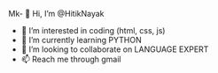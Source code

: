 Mk- 👋 Hi, I’m @HitikNayak
- 👀 I’m interested in coding (html, css, js)
- 🌱 I’m currently learning PYTHON
- 💞️ I’m looking to collaborate on LANGUAGE EXPERT
- 📫 Reach me through gmail

<!---
HitikNayak/HitikNayak is a ✨ special ✨ repository because its `README.md` (this file) appears on your GitHub profile.
You can click the Preview link to take a look at your changes.
--->
